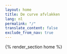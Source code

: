 ```yaml
---
layout: home
title: De curve afvlakken
lang: nl
permalink: "/"
translate_content: false
exclude_from_nav: true
---
```



{% render_section home %}

